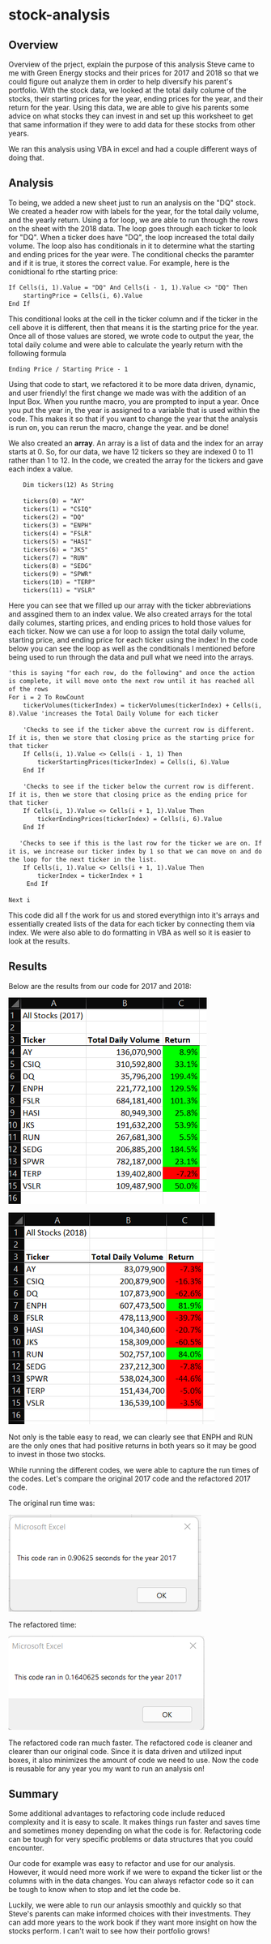 # stock-analysis
## Overview
Overview of the prject, explain the purpose of this analysis
Steve came to me with Green Energy stocks and their prices for 2017 and 2018 so that we could figure out analyze them in order to help diversify his parent's portfolio. With the stock data, we looked at the total daily colume of the stocks, their starting prices for the year, ending prices for the year, and their return for the year. Using this data, we are able to give his parents some advice on what stocks they can invest in and set up this worksheet to get that same information if they were to add data for these stocks from other years.

We ran this analysis using VBA in excel and had a couple different ways of doing that. 
## Analysis
To being, we added a new sheet just to run an analysis on the "DQ" stock. We created a header row with labels for the year, for the total daily volume, and the yearly return.
Using a for loop, we are able to run through the rows on the sheet with the 2018 data. The loop goes through each ticker to look for "DQ". When a ticker does have "DQ", the loop increased the total daily volume. The loop also has conditionals in it to determine what the starting and ending prices for the year were. The conditional checks the paramter and if it is true, it stores the correct value. For example, here is the conidtional fo rthe starting price:

    If Cells(i, 1).Value = "DQ" And Cells(i - 1, 1).Value <> "DQ" Then
        startingPrice = Cells(i, 6).Value
    End If

This conditional looks at the cell in the ticker column and if the ticker in the cell above it is different, then that means it is the starting price for the year. 
Once all of those values are stored, we wrote code to output the year, the total daily colume and were able to calculate the yearly return with the following formula

    Ending Price / Starting Price - 1

Using that code to start, we refactored it to be more data driven, dynamic, and user friendly! the first change we made was with the addition of an Input Box. When you runthe macro, you are prompted to input a year. Once you put the year in, the year is assigned to a variable that is used within the code. This makes it so that if you want to change the year that the analysis is run on, you can rerun the macro, change the year. and be done! 

We also created an **array**. An array is a list of data and the index for an array starts at 0. So, for our data, we have 12 tickers so they are indexed 0 to 11 rather than 1 to 12. In the code, we created the array for the tickers and gave each index a value.

        Dim tickers(12) As String
    
        tickers(0) = "AY"
        tickers(1) = "CSIQ"
        tickers(2) = "DQ"
        tickers(3) = "ENPH"
        tickers(4) = "FSLR"
        tickers(5) = "HASI"
        tickers(6) = "JKS"
        tickers(7) = "RUN"
        tickers(8) = "SEDG"
        tickers(9) = "SPWR"
        tickers(10) = "TERP"
        tickers(11) = "VSLR"
        
Here you can see that we filled up our array with the ticker abbreviations and assgined them to an index value. We also created arrays for the total daily columes, starting prices, and ending prices to hold those values for each ticker. Now we can use a for loop to assign the total daily volume, starting price, and ending price for each ticker using the index! In the code below you can see the loop as well as the conditionals I mentioned before being used to run through the data and pull what we need into the arrays.

    'this is saying "for each row, do the following" and once the action is complete, it will move onto the next row until it has reached all of the rows
    For i = 2 To RowCount 
        tickerVolumes(tickerIndex) = tickerVolumes(tickerIndex) + Cells(i, 8).Value 'increases the Total Daily Volume for each ticker
        
        'Checks to see if the ticker above the current row is different. If it is, then we store that closing price as the starting price for that ticker
        If Cells(i, 1).Value <> Cells(i - 1, 1) Then
            tickerStartingPrices(tickerIndex) = Cells(i, 6).Value   
        End If
        
        'Checks to see if the ticker below the current row is different. If it is, then we store that closing price as the ending price for that ticker
        If Cells(i, 1).Value <> Cells(i + 1, 1).Value Then
            tickerEndingPrices(tickerIndex) = Cells(i, 6).Value
        End If
       
       'Checks to see if this is the last row for the ticker we are on. If it is, we increase our ticker index by 1 so that we can move on and do the loop for the next ticker in the list.
        If Cells(i, 1).Value <> Cells(i + 1, 1).Value Then
            tickerIndex = tickerIndex + 1
         End If
    
    Next i

This code did all f the work for us and stored everythign into it's arrays and essentially created lists of the data for each ticker by connecting them via index. We were also able to do formatting in VBA as well so it is easier to look at the results. 

## Results
Below are the results from our code for 2017 and 2018:

![2017 stocks](https://github.com/rmward17/stock-analysis/blob/main/Resources/2017%20stocks%20results.png)

![2018 stocks](https://github.com/rmward17/stock-analysis/blob/main/Resources/2018%20stocks%20results.png)

Not only is the table easy to read, we can clearly see that ENPH and RUN are the only ones that had positive returns in both years so it may be good to invest in those two stocks. 

While running the different codes, we were able to capture the run times of the codes. Let's compare the original 2017 code and the refactored 2017 code. 

The original run time was:

![OG_2017_Run_Time](https://github.com/rmward17/stock-analysis/blob/main/Resources/OG_2017_Run_Time.png)

The refactored time:

![Refactored 2017](https://github.com/rmward17/stock-analysis/blob/main/Resources/2017_Run_Time_Msg.png)

The refactored code ran much faster. The refactored code is cleaner and clearer than our original code. Since it is data driven and utilized input boxes, it also minimizes the amount of code we need to use. Now the code is reusable for any year you my want to run an analysis on!

## Summary
Some additional advantages to refactoring code include reduced complexity and it is easy to scale. It makes things run faster and saves time and sometimes money depending on what the code is for. Refactoring code can be tough for very specific problems or data structures that you could encounter. 

Our code for example was easy to refactor and use for our analysis. However, it would need more work if we were to expand the ticker list or the columns with in the data changes. You can always refactor code so it can be tough to know when to stop and let the code be. 

Luckily, we were able to run our anlaysis smoothly and quickly so that Steve's parents can make informed choices with their investments. They can add more years to the work book if they want more insight on how the stocks perform. I can't wait to see how their portfolio grows!

